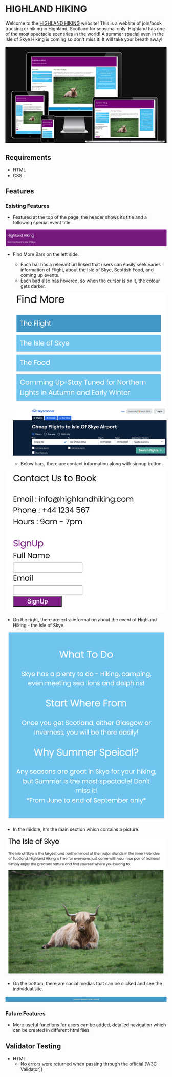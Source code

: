 # HIGHLAND HIKING

Welcome to the [HIGHLAND HIKING](https://westie22.github.io/highland-hiking/) website!
This is a website of join/book tracking or hiking in Highland, Scotland for seasonal only. Highland has one of the most spectacle sceneries in the world!
A summer special even in the Isle of Skye Hiking is coming so don't miss it! It will take your breath away!

![alt text](assets/images/responsive_device.png)

## Requirements
* HTML
* CSS

## Features

### Existing Features
* Featured at the top of the page, the header shows its title and a following special event title.

![alt text](assets/images/header.png)

* Find More Bars on the left side.
  - Each bar has a relevant url linked that users can easily seek varies information of Flight, about the Isle of Skye, Scottish Food, and coming up events.
  - Each bad also has hovered, so when the cursor is on it, the colour gets darker.
  
  ![alt text](assets/images/find_more_hover.png)
  ![alt text](assets/images/flight_button.png)
  
 
  - Below bars, there are contact information along with signup button.
  
 ![alt text](assets/images/contact_signup.png)
  
 
  - On the right, there are extra information about the event of Highland Hiking - the Isle of Skye.
  
  ![alt text](assets/images/right_side.png)
 
 * In the middle, it's the main section which contains a picture.
 
 ![alt text](assets/images/main.png)
 
 * On the bottom, there are social medias that can be clicked and see the individual site.
  
  ![alt text](assets/images/social_links.png)
  
  ### Future Features
  * More useful functions for users can be added, detailed navigation which can be created in different html files.
  
  ## Validator Testing
  
  * HTML
    - No errors were returned when passing through the official [W3C Validator](
  
